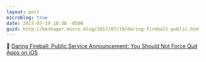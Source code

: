 ```yaml
---
layout: post
microblog: true
date: 2017-07-19 18:38 -0500
guid: http://benhager.micro.blog/2017/07/19/daring-fireball-public.html
---
```

📱 [Daring Fireball: Public Service Announcement: You Should Not Force Quit Apps on iOS](https://daringfireball.net/2017/07/you_should_not_force_quit_apps)
